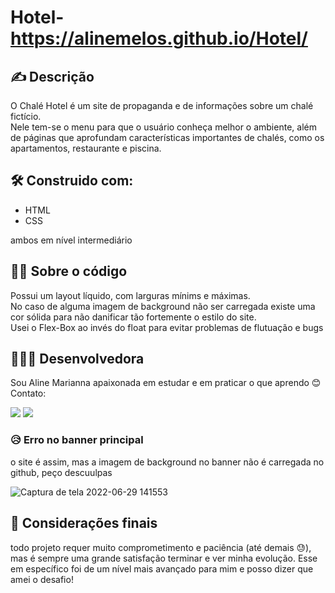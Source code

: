 # Hotel- https://alinemelos.github.io/Hotel/

<h2> ✍ Descrição </h2>
<p> O Chalé Hotel é um site de propaganda e de informações sobre um chalé fictício. <br>
Nele tem-se o menu para que o usuário conheça melhor o ambiente, além de páginas que aprofundam características importantes de chalés, como os apartamentos, restaurante e piscina. </p>

<h2>🛠️ Construido com: </h2>
<ul>
<li>HTML</li>
<li>CSS</li>
</ul>
<p> ambos em nível intermediário </p>

<h2> 👩‍💻 Sobre o código </h2>
<p> Possui um layout líquido, com larguras mínims e máximas. <br>
No caso de alguma imagem de background não ser carregada existe uma cor sólida para não danificar tão fortemente o estilo do site. <br>
Usei o Flex-Box ao invés do float para evitar problemas de flutuação e bugs <br> </p>

<h2> 👩🏽‍🦱 Desenvolvedora </h2>
<p> Sou Aline Marianna apaixonada em estudar e em praticar o que aprendo 😊 <br>
Contato: </p>
  
 <a href="https://instagram.com/aline_marianna" target="_blank"><img src="https://img.shields.io/badge/-Instagram-%23E4405F?style=for-the-badge&logo=instagram&logoColor=white" target="_blank"></a>
  <a href="mailto:alinemarianna06@gmail.com" target="_blank"><img src="https://img.shields.io/badge/Gmail-D14836?style=for-the-badge&logo=gmail&logoColor=white" target="_blank"> </a>
  
  <h3> 😥 Erro no banner principal </h3> 
  <p> o site é assim, mas a imagem de background no banner não é carregada no github, peço descuulpas </p>
  
![Captura de tela 2022-06-29 141553](https://user-images.githubusercontent.com/102486459/176497202-6f91210e-52c7-4a4c-8dcd-7de24e4d2045.jpg)

<h2> 🎁 Considerações finais </h2>
<p> todo projeto requer muito comprometimento e paciência (até demais 😓), mas é sempre uma grande satisfação terminar e ver minha evolução. Esse em específico foi de um nível 
mais avançado para mim e posso dizer que amei o desafio! </p>
